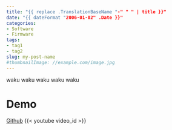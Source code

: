 ```yaml
---
title: "{{ replace .TranslationBaseName "-" " " | title }}"
date: "{{ dateFormat "2006-01-02" .Date }}"
categories:
- Software
- Firmware
tags:
- tag1
- tag2
slug: my-post-name
#thumbnailImage: //example.com/image.jpg
---
```


<!-- for peek -->
waku waku waku waku waku 

<!--more-->
# Demo
[Github](addr)
{{< youtube video_id >}}

